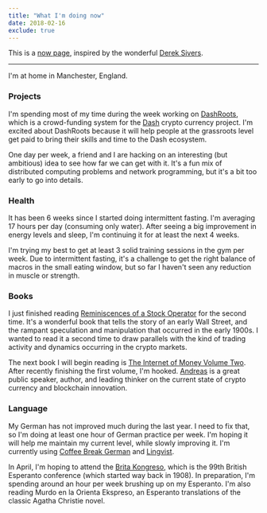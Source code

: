```yaml
---
title: "What I'm doing now"
date: 2018-02-16
exclude: true
---
```


This is a [now page](https://nownownow.com/about), inspired by the wonderful [Derek Sivers](https://sivers.org).

---

I'm at home in Manchester, England.

### Projects

I'm spending most of my time during the week working on [DashRoots](https://blog.dashroots.fund/2018/01/04/project-update/), which is a crowd-funding system for the [Dash](https://www.dash.org/) crypto currency project. I'm excited about DashRoots because it will help people at the grassroots level get paid to bring their skills and time to the Dash ecosystem.

One day per week, a friend and I are hacking on an interesting (but ambitious) idea to see how far we can get with it. It's a fun mix of distributed computing problems and network programming, but it's a bit too early to go into details.

### Health
It has been 6 weeks since I started doing intermittent fasting. I'm averaging 17 hours per day (consuming only water). After seeing a big improvement in energy levels and sleep, I'm continuing it for at least the next 4 weeks.

I'm trying my best to get at least 3 solid training sessions in the gym per week. Due to intermittent fasting, it's a challenge to get the right balance of macros in the small eating window, but so far I haven't seen any reduction in muscle or strength.

### Books
I just finished reading [Reminiscences of a Stock Operator](https://en.wikipedia.org/wiki/Reminiscences_of_a_Stock_Operator) for the second time. It's a wonderful book that tells the story of an early Wall Street, and the rampant speculation and manipulation that occurred in the early 1900s. I wanted to read it a second time to draw parallels with the kind of trading activity and dynamics occurring in the crypto markets.

The next book I will begin reading is [The Internet of Money Volume Two](https://www.amazon.co.uk/dp/B075VB7LVG/ref=dp-kindle-redirect?_encoding=UTF8&btkr=1). After recently finishing the first volume, I'm hooked. [Andreas](https://twitter.com/aantonop) is a great public speaker, author, and leading thinker on the current state of crypto currency and blockchain innovation.

### Language

My German has not improved much during the last year. I need to fix that, so I'm doing at least one hour of German practice per week. I'm hoping it will help me maintain my current level, while slowly improving it. I'm currently using [Coffee Break German](https://radiolingua.com/coffeebreakgerman/) and [Lingvist](https://lingvist.com/).

In April, I'm hoping to attend the [Brita Kongreso](https://britakongreso.org/eo/), which is the 99th British Esperanto conference (which started way back in 1908). In preparation, I'm spending around an hour per week brushing up on my Esperanto. I'm also reading Murdo en la Orienta Ekspreso, an Esperanto translations of the classic Agatha Christie novel.
